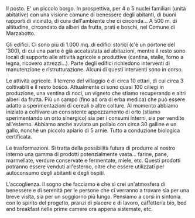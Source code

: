 ---
---
  Il posto. E' un piccolo borgo. In prospettiva, per 4 o 5 nuclei familiari (unità abitative) con una visione comune di benessere degli abitanti, di buoni rapporti di vicinato, di cura dell'ambiente che ci circonda... A 500 m. di altitudine, circondato da alberi da frutta, prati e boschi, nel Comune di Marzabotto.

  Gli edifici. Ci sono più di 1.000 mq. di edifici storici (c'è un portone del '300), di cui una parte è già accatastata ad abitazioni, mentre il resto sono locali di supporto alle attività agricole e produttive (cantina, stalle, forno a legna, ricovero attrezzi...). Parte degli edifici richiedono interventi di manutenzione e ristrutturazione. Alcuni di questi interventi sono in corso.

  Le attività agricole. Il terreno del villaggio è di circa 10 ettari, di cui circa 3 coltivabili e il resto bosco. Attualmente ci sono quasi 100 ciliegi in produzione, una ventina di noci, un vigneto che stiamo recuperando e altri alberi da frutta. Più un campo (fino ad ora di erba medica) che può essere adatto a sperimentazioni di cereali o altre colture. Al momento abbiamo iniziato a coltivare un consistente appezzamento di orto (stiamo sperimentando un orto sinergico) sia per i consumi interni, sia per vendite all'esterno. Abbiamo anche avviato un pollaio con circa 30 galline e un gallo, nonché un piccolo apiario di 5 arnie. Tutto a conduzione biologica certificata.

  Le trasformazioni. Si tratta della possibilità futura di produrre al nostro interno una gamma di prodotti potenzialmente vasta... farine, pane, marmellate, verdure conservate e fermentate, miele, etc. Questi prodotti potranno essere venduti all'esterno, oltre che essere utilizzati per autoconsumo degli abitanti e degli ospiti.

  L'accoglienza.  Il sogno che facciamo è che si crei un'atmosfera di benessere e di serenità per le persone che ci verranno a trovare sia per una breve visita, sia per un soggiorno più lungo. Pensiamo a corsi in sintonia con lo spirito del progetto, pranzi di piacere e di lavoro, caffetteria bio, bed and breakfast nelle prime camere ora appena sistemate, etc. 
